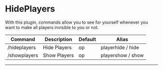 # HidePlayers

With this plugin, commands allow you to see for yourself whenever you want to make all players invisible to you or not.

Command | Description | Default | Alias
--------- | ------------------- | ------- | ------
/hideplayers | Hide Players | op | playerhide / hide
/showplayers | Show Players | op | playershow / show

---------------


